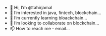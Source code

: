 - 👋 Hi, I’m @tahirjamal
- 👀 I’m interested in java, fintech, blockchain...
- 🌱 I’m currently learning bloackchain...
- 💞️ I’m looking to collaborate on blockchain...
- 📫 How to reach me - email...

<!---
tahirjamaluddin/tahirjamaluddin is a ✨ special ✨ repository because its `README.md` (this file) appears on your GitHub profile.
You can click the Preview link to take a look at your changes.
--->
